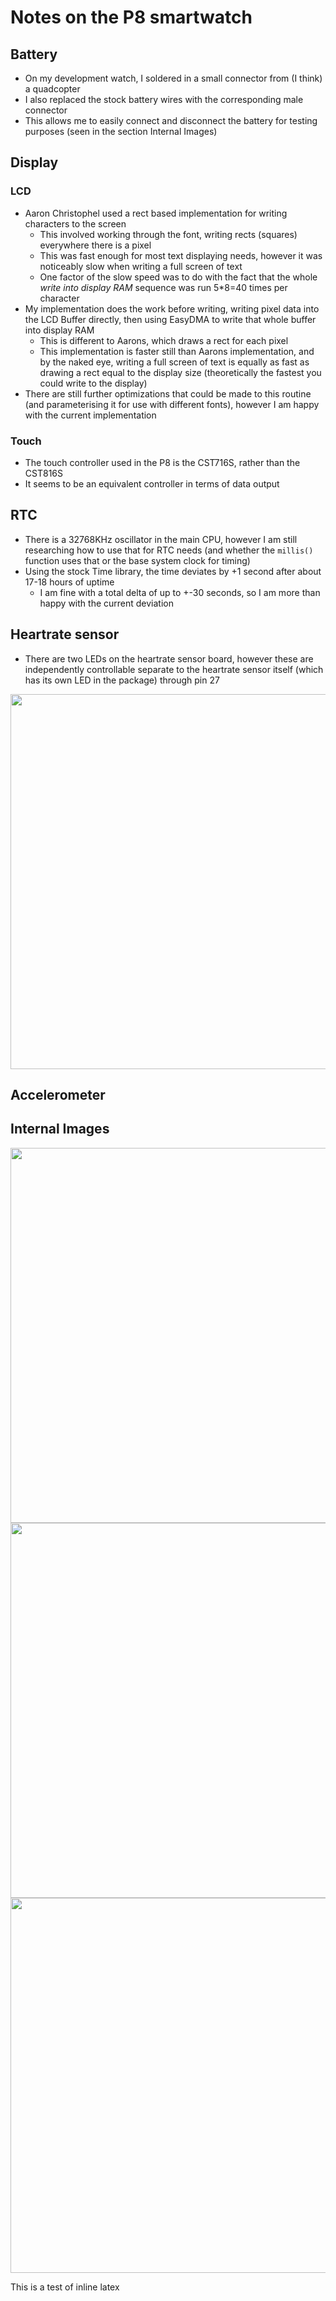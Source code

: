 # Notes on the P8 smartwatch
## Battery
- On my development watch, I soldered in a small connector from (I think) a quadcopter
- I also replaced the stock battery wires with the corresponding male connector
- This allows me to easily connect and disconnect the battery for testing purposes (seen in the section Internal Images)
## Display
### LCD
- Aaron Christophel used a rect based implementation for writing characters to the screen
  - This involved working through the font, writing rects (squares) everywhere there is a pixel
  - This was fast enough for most text displaying needs, however it was noticeably slow when writing a full screen of text
  - One factor of the slow speed was to do with the fact that the whole _write into display RAM_ sequence was run 5*8=40 times per character
- My implementation does the work before writing, writing pixel data into the LCD Buffer directly, then using EasyDMA to write that whole buffer into display RAM
  - This is different to Aarons, which draws a rect for each pixel
  - This implementation is faster still than Aarons implementation, and by the naked eye, writing a full screen of text is equally as fast as drawing a rect equal to the display size (theoretically the fastest you could write to the display)
- There are still further optimizations that could be made to this routine (and parameterising it for use with different fonts), however I am happy with the current implementation
### Touch
- The touch controller used in the P8 is the CST716S, rather than the CST816S
- It seems to be an equivalent controller in terms of data output
## RTC
- There is a 32768KHz oscillator in the main CPU, however I am still researching how to use that for RTC needs (and whether the `millis()` function uses that or the base system clock for timing)
- Using the stock Time library, the time deviates by +1 second after about 17-18 hours of uptime
  - I am fine with a total delta of up to +-30 seconds, so I am more than happy with the current deviation
## Heartrate sensor
- There are two LEDs on the heartrate sensor board, however these are independently controllable separate to the heartrate sensor itself (which has its own LED in the package) through pin 27

<img src="Images/leds.jpg" alt=" " width=" 600" />

## Accelerometer

## Internal Images

<img src="Images/leds.jpg" alt=" " width=" 600" />
<img src="Images/batteryCon.jpg" alt=" " width=" 600" />
<img src="Images/overview.jpg" alt=" " width=" 600" />

$\text{This is a test of inline latex}$